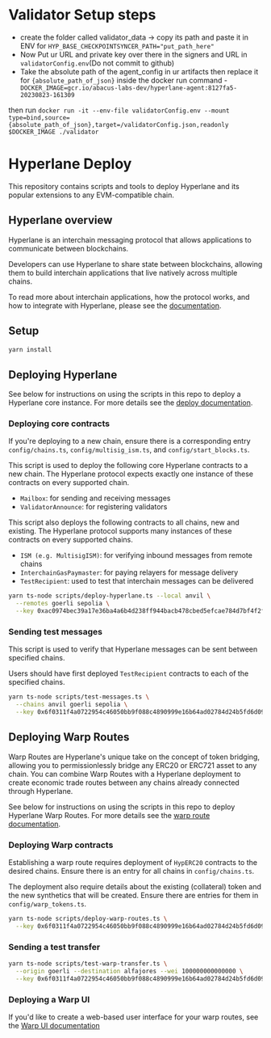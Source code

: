 # Validator Setup steps
- create the folder called validator_data -> copy its path and paste it in ENV for ```HYP_BASE_CHECKPOINTSYNCER_PATH="put_path_here"```
- Now Put ur URL and private key over there in the signers and URL in ```validatorConfig.env```(Do not commit to github)
- Take the absolute path of the agent_config in ur artifacts then replace it for ```{absolute_path_of_json}``` inside the docker run command 
-``` DOCKER_IMAGE=gcr.io/abacus-labs-dev/hyperlane-agent:8127fa5-20230823-161309```

then run ```docker run -it --env-file validatorConfig.env --mount type=bind,source={absolute_path_of_json},target=/validatorConfig.json,readonly $DOCKER_IMAGE ./validator```


# Hyperlane Deploy

This repository contains scripts and tools to deploy Hyperlane and its popular extensions to any EVM-compatible chain.

## Hyperlane overview

Hyperlane is an interchain messaging protocol that allows applications to communicate between blockchains.

Developers can use Hyperlane to share state between blockchains, allowing them to build interchain applications that live natively across multiple chains.

To read more about interchain applications, how the protocol works, and how to integrate with Hyperlane, please see the [documentation](https://docs.hyperlane.xyz).

## Setup

```bash
yarn install
```

## Deploying Hyperlane

See below for instructions on using the scripts in this repo to deploy a Hyperlane core instance. For more details see the [deploy documentation](https://docs.hyperlane.xyz/docs/deploy/deploy-hyperlane).

### Deploying core contracts

If you're deploying to a new chain, ensure there is a corresponding entry `config/chains.ts`, `config/multisig_ism.ts`, and `config/start_blocks.ts`.

This script is used to deploy the following core Hyperlane contracts to a new chain. The Hyperlane protocol expects exactly one instance of these contracts on every supported chain.

- `Mailbox`: for sending and receiving messages
- `ValidatorAnnounce`: for registering validators

This script also deploys the following contracts to all chains, new and existing. The Hyperlane protocol supports many instances of these contracts on every supported chains.

- `ISM (e.g. MultisigISM)`: for verifying inbound messages from remote chains
- `InterchainGasPaymaster`: for paying relayers for message delivery
- `TestRecipient`: used to test that interchain messages can be delivered

```bash
yarn ts-node scripts/deploy-hyperlane.ts --local anvil \
  --remotes goerli sepolia \
  --key 0xac0974bec39a17e36ba4a6b4d238ff944bacb478cbed5efcae784d7bf4f2ff80
```

### Sending test messages

This script is used to verify that Hyperlane messages can be sent between specified chains.

Users should have first deployed `TestRecipient` contracts to each of the specified chains.

```sh
yarn ts-node scripts/test-messages.ts \
  --chains anvil goerli sepolia \
  --key 0x6f0311f4a0722954c46050bb9f088c4890999e16b64ad02784d24b5fd6d09061
```

## Deploying Warp Routes

Warp Routes are Hyperlane's unique take on the concept of token bridging, allowing you to permissionlessly bridge any ERC20 or ERC721 asset to any chain. You can combine Warp Routes with a Hyperlane deployment to create economic trade routes between any chains already connected through Hyperlane.

See below for instructions on using the scripts in this repo to deploy Hyperlane Warp Routes. For more details see the [warp route documentation](https://docs.hyperlane.xyz/docs/deploy/deploy-warp-route).

### Deploying Warp contracts

Establishing a warp route requires deployment of `HypERC20` contracts to the desired chains. Ensure there is an entry for all chains in `config/chains.ts`.

The deployment also require details about the existing (collateral) token and the new synthetics that will be created. Ensure there are entries for them in `config/warp_tokens.ts`.

```sh
yarn ts-node scripts/deploy-warp-routes.ts \
  --key 0x6f0311f4a0722954c46050bb9f088c4890999e16b64ad02784d24b5fd6d09061
```

### Sending a test transfer

```sh
yarn ts-node scripts/test-warp-transfer.ts \
  --origin goerli --destination alfajores --wei 100000000000000 \
  --key 0x6f0311f4a0722954c46050bb9f088c4890999e16b64ad02784d24b5fd6d09061
```

### Deploying a Warp UI

If you'd like to create a web-based user interface for your warp routes, see the [Warp UI documentation](https://docs.hyperlane.xyz/docs/deploy/deploy-warp-route/deploy-the-ui-for-your-warp-route)
